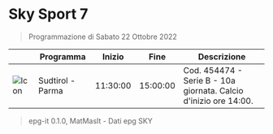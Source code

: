 # Sky Sport 7
> Programmazione di Sabato 22 Ottobre 2022

||Programma|Inizio|Fine|Descrizione|
|---|---|---|---|---|
|![Icon](https://guidatv.sky.it/uuid/5365193c-d709-4995-99bd-33327590fd33/cover?md5ChecksumParam=4d6054c0fbbcf536400d7ddb920115dd)|Sudtirol - Parma|11:30:00|15:00:00|Cod. 454474 - Serie B - 10a giornata. Calcio d&#039;inizio ore 14:00.



 > epg-it 0.1.0, MatMasIt - Dati epg SKY